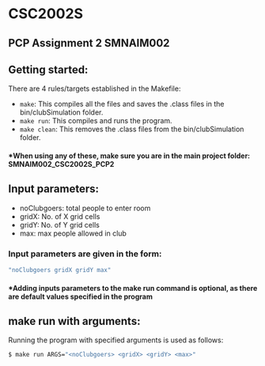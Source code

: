 # CSC2002S 
## PCP Assignment 2 SMNAIM002

## Getting started:
There are 4 rules/targets established in the Makefile:
* ```make```: This compiles all the files and saves the .class files in the bin/clubSimulation folder.
* ```make run```: This compiles and runs the program. 
* ```make clean```: This removes the .class files from the bin/clubSimulation folder.
#### *When using any of these, make sure you are in the main project folder: SMNAIM002_CSC2002S_PCP2

## Input parameters:
* noClubgoers: total people to enter room
* gridX: No. of X grid cells
* gridY: No. of Y grid cells
* max: max people allowed in club
### Input parameters are given in the form:
```bash
"noClubgoers gridX gridY max" 
```
#### *Adding inputs parameters to the make run command is optional, as there are default values specified in the program 

## make run with arguments:
Running the program with specified arguments is used as follows:
```bash
$ make run ARGS="<noClubgoers> <gridX> <gridY> <max>"
```